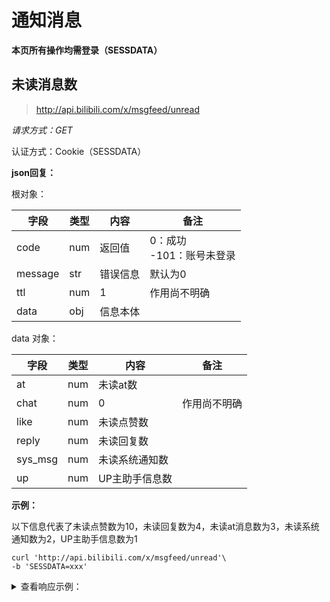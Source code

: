 # 通知消息

**本页所有操作均需登录（SESSDATA）**

## 未读消息数

> http://api.bilibili.com/x/msgfeed/unread

*请求方式：GET*

认证方式：Cookie（SESSDATA）

**json回复：**

根对象：

| 字段    | 类型 | 内容     | 备注                          |
| ------- | ---- | -------- | ----------------------------- |
| code    | num  | 返回值   | 0：成功<br />-101：账号未登录 |
| message | str  | 错误信息 | 默认为0                       |
| ttl     | num  | 1        | 作用尚不明确                  |
| data    | obj  | 信息本体 |                               |

data 对象：

| 字段    | 类型 | 内容           | 备注         |
| ------- | ---- | -------------- | ------------ |
| at      | num  | 未读at数       |              |
| chat    | num  | 0              | 作用尚不明确 |
| like    | num  | 未读点赞数     |              |
| reply   | num  | 未读回复数     |              |
| sys_msg | num  | 未读系统通知数 |              |
| up      | num  | UP主助手信息数 |              |

**示例：**

以下信息代表了未读点赞数为10，未读回复数为4，未读at消息数为3，未读系统通知数为2，UP主助手信息数为1

```shell
curl 'http://api.bilibili.com/x/msgfeed/unread'\
-b 'SESSDATA=xxx'
```

<details>
<summary>查看响应示例：</summary>

```json
{
	"code": 0,
	"message": "0",
	"ttl": 1,
	"data": {
		"at": 3,
		"chat": 0,
		"like": 10,
		"reply": 4,
		"sys_msg": 2,
		"up": 1
	}
}
```

</details>
